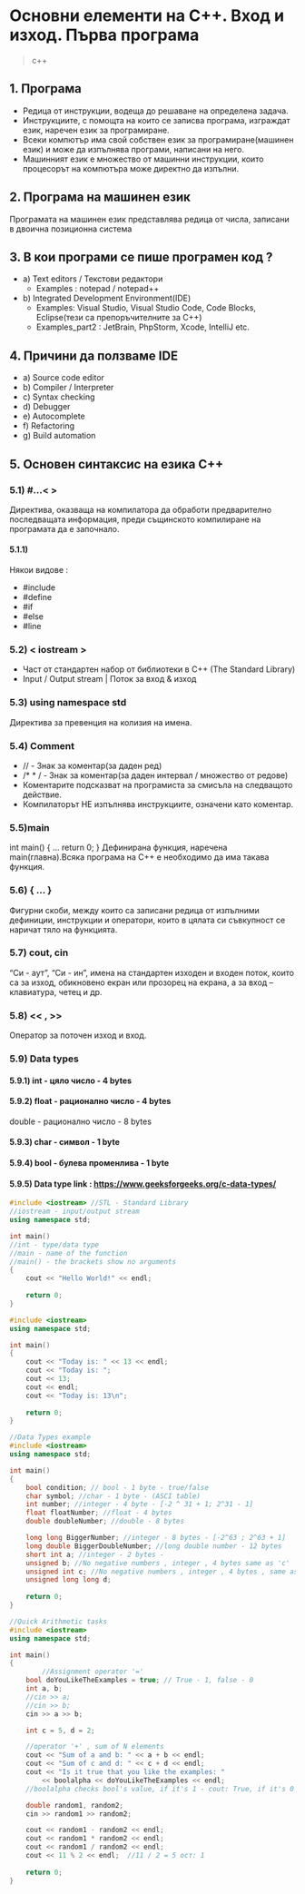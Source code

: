# Основни елементи на С++. Вход и изход. Първа програма
> c++
## 1. Програма
- Редица от инструкции, водеща до решаване на определена задача.
- Инструкциите, с помощта на които се записва програма, изграждат език, наречен език за програмиране.
- Всеки компютър има свой собствен език за програмиране(машинен език) и може да изпълнява програми, написани на него.
- Машинният език е множество от машинни инструкции, които процесорът на компютъра може директно да изпълни.

## 2. Програма на машинен език
Програмата на машинен език  представлява редица от числа, записани в двоична позиционна система

## 3. В кои програми се пише програмен код ?
- a) Text editors / Текстови редактори
  - Examples : notepad / notepad++
- b) Integrated Development Environment(IDE)
  - Examples: Visual Studio, Visual Studio Code, Code Blocks, Eclipse(тези са препоръчителните за С++)
  - Examples_part2 : JetBrain, PhpStorm, Xcode, IntelliJ etc.

## 4. Причини да ползваме IDE
- a) Source code editor
- b) Compiler / Interpreter
- c) Syntax checking
- d) Debugger
- e) Autocomplete
- f) Refactoring
- g) Build automation

## 5. Основен синтаксис на езика С++
### 5.1) #...<  >
Директива, оказваща на компилатора да обработи предварително последващата информация, преди същинското  компилиране на програмата да е започнало.
#### 5.1.1)
Някои видове :
- #include
- #define
- #if
- #else
- #line
### 5.2) < iostream >
- Част от стандартен набор от библиотеки в C++ (The Standard Library)
- Input / Output stream | Поток за вход & изход
### 5.3) using namespace std
Директива за превенция на колизия на имена.
### 5.4) Comment
- // - Знак за коментар(за даден ред)
- /*  * /  - Знак за коментар(за даден интервал / множество от редове)
- Коментарите подсказват на програмиста за смисъла на следващото действие.
- Компилаторът НЕ изпълнява инструкциите, означени като коментар.
### 5.5)main
int main()
{
    …
        return 0;
}
Дефинирана функция, наречена main(главна).Всяка програма на C++ е необходимо да има такава функция.
### 5.6) { ... }
Фигурни скоби, между които са записани редица от изпълними дефиниции, инструкции и оператори, които в цялата си съвкупност се наричат тяло на функцията.
### 5.7) cout, cin
“Си - аут”, “Си - ин”, имена на стандартен изходен и входен поток, които са за изход, обикновено екран или прозорец на екрана, а за вход – клавиатура, четец и др.
### 5.8) << , >>
Оператор за поточен изход и вход.
### 5.9) Data types
#### 5.9.1) int - цяло число - 4 bytes
#### 5.9.2) float - рационално число - 4 bytes
double - рационално число - 8 bytes
#### 5.9.3) char - символ - 1 byte
#### 5.9.4) bool - булева променлива - 1 byte
#### 5.9.5) Data type link : https://www.geeksforgeeks.org/c-data-types/

```cpp
#include <iostream> //STL - Standard Library
//iostream - input/output stream
using namespace std;

int main()
//int - type/data type
//main - name of the function
//main() - the brackets show no arguments
{
    cout << "Hello World!" << endl;
    
    return 0;
}
```

```cpp
#include <iostream>
using namespace std;

int main()
{
    cout << "Today is: " << 13 << endl;
    cout << "Today is: ";
    cout << 13;
    cout << endl;
    cout << "Today is: 13\n";
    
    return 0;
}
```

```cpp
//Data Types example
#include <iostream>
using namespace std;

int main()
{
    bool condition; // bool - 1 byte - true/false
    char symbol; //char - 1 byte - (ASCI table)
    int number; //integer - 4 byte - [-2 ^ 31 + 1; 2^31 - 1]
    float floatNumber; //float - 4 bytes
    double doubleNumber; //double - 8 bytes

    long long BiggerNumber; //integer - 8 bytes - [-2^63 ; 2^63 + 1]
    long double BiggerDoubleNumber; //long double number - 12 bytes
    short int a; //integer - 2 bytes - 
    unsigned b; //No negative numbers , integer , 4 bytes same as 'c'
    unsigned int c; //No negative numbers , integer , 4 bytes , same as 'b'
    unsigned long long d;
    
    return 0;
}
```


```cpp
//Quick Arithmetic tasks
#include <iostream>
using namespace std;

int main()
{
        //Assignment operator '='
    bool doYouLikeTheExamples = true; // True - 1, false - 0
    int a, b;
    //cin >> a;
    //cin >> b;
    cin >> a >> b;

    int c = 5, d = 2;

    //operator '+' , sum of N elements
    cout << "Sum of a and b: " << a + b << endl;
    cout << "Sum of c and d: " << c + d << endl;
    cout << "Is it true that you like the examples: " 
        << boolalpha << doYouLikeTheExamples << endl;
    //boolalpha checks bool's value, if it's 1 - cout: True, if it's 0 - cout: false

    double random1, random2;
    cin >> random1 >> random2;

    cout << random1 - random2 << endl;
    cout << random1 * random2 << endl;
    cout << random1 / random2 << endl;
    cout << 11 % 2 << endl;  //11 / 2 = 5 ост: 1
    
    return 0;
}
```
